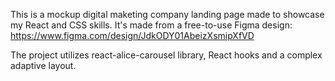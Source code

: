 This is a mockup digital maketing company landing page made to showcase my React and CSS skills. It's made from a free-to-use Figma design: https://www.figma.com/design/JdkODY01AbeizXsmipXfVD

The project utilizes react-alice-carousel library, React hooks and a complex adaptive layout.